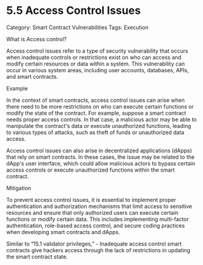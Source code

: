 # 5.5 Access Control Issues

Category: Smart Contract Vulnerabilities
Tags: Execution

What is Access control?

Access control issues refer to a type of security vulnerability that occurs when inadequate controls or restrictions exist on who can access and modify certain resources or data within a system. This vulnerability can occur in various system areas, including user accounts, databases, APIs, and smart contracts.

Example 

In the context of smart contracts, access control issues can arise when there need to be more restrictions on who can execute certain functions or modify the state of the contract. For example, suppose a smart contract needs proper access controls. In that case, a malicious actor may be able to manipulate the contract's data or execute unauthorized functions, leading to various types of attacks, such as theft of funds or unauthorized data access.

Access control issues can also arise in decentralized applications (dApps) that rely on smart contracts. In these cases, the issue may be related to the dApp's user interface, which could allow malicious actors to bypass certain access controls or execute unauthorized functions within the smart contract.

Mitigation

To prevent access control issues, it is essential to implement proper authentication and authorization mechanisms that limit access to sensitive resources and ensure that only authorized users can execute certain functions or modify certain data. This includes implementing multi-factor authentication, role-based access control, and secure coding practices when developing smart contracts and dApps.

Similar to “15.1 validator privileges,” - Inadequate access control smart contracts give hackers access through the lack of restrictions in updating the smart contract state.